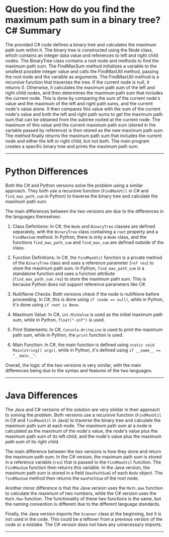 # Question: How do you find the maximum path sum in a binary tree? C# Summary

The provided C# code defines a binary tree and calculates the maximum path sum within it. The binary tree is constructed using the Node class, which contains an integer data value and references to left and right child nodes. The BinaryTree class contains a root node and methods to find the maximum path sum. The FindMaxSum method initializes a variable to the smallest possible integer value and calls the FindMaxUtil method, passing the root node and the variable as arguments. The FindMaxUtil method is a recursive function that traverses the tree. If the current node is null, it returns 0. Otherwise, it calculates the maximum path sum of the left and right child nodes, and then determines the maximum path sum that includes the current node. This is done by comparing the sum of the current node's value and the maximum of the left and right path sums, and the current node's value alone. It then compares this value with the sum of the current node's value and both the left and right path sums to get the maximum path sum that can be obtained from the subtree rooted at the current node. The maximum of this value and the current maximum path sum (stored in the variable passed by reference) is then stored as the new maximum path sum. The method finally returns the maximum path sum that includes the current node and either the left or right child, but not both. The main program creates a specific binary tree and prints the maximum path sum.

---

# Python Differences

Both the C# and Python versions solve the problem using a similar approach. They both use a recursive function (`FindMaxUtil` in C# and `find_max_path_sum` in Python) to traverse the binary tree and calculate the maximum path sum. 

The main differences between the two versions are due to the differences in the languages themselves:

1. Class Definitions: In C#, the `Node` and `BinaryTree` classes are defined separately, with the `BinaryTree` class containing a `root` property and a `FindMaxSum` method. In Python, there is only a `Node` class, and the functions `find_max_path_sum` and `find_max_sum` are defined outside of the class.

2. Function Definitions: In C#, the `FindMaxUtil` function is a private method of the `BinaryTree` class and uses a reference parameter (`ref res`) to store the maximum path sum. In Python, `find_max_path_sum` is a standalone function and uses a function attribute (`find_max_path_sum.res`) to store the maximum path sum. This is because Python does not support reference parameters like C#.

3. Null/None Checks: Both versions check if the node is null/None before proceeding. In C#, this is done using `if (node == null)`, while in Python, it's done using `if root is None`.

4. Maximum Value: In C#, `int.MinValue` is used as the initial maximum path sum, while in Python, `float("-inf")` is used.

5. Print Statements: In C#, `Console.WriteLine` is used to print the maximum path sum, while in Python, the `print` function is used.

6. Main Function: In C#, the main function is defined using `static void Main(string[] args)`, while in Python, it's defined using `if __name__ == "__main__"`.

Overall, the logic of the two versions is very similar, with the main differences being due to the syntax and features of the two languages.

---

# Java Differences

The Java and C# versions of the solution are very similar in their approach to solving the problem. Both versions use a recursive function (`FindMaxUtil` in C# and `findMaxUtil` in Java) to traverse the binary tree and calculate the maximum path sum at each node. The maximum path sum at a node is calculated as the maximum of the node's value, the node's value plus the maximum path sum of its left child, and the node's value plus the maximum path sum of its right child.

The main difference between the two versions is how they store and return the maximum path sum. In the C# version, the maximum path sum is stored in a reference variable (`res`) that is passed to the `FindMaxUtil` function. The `FindMaxSum` function then returns this variable. In the Java version, the maximum path sum is stored in a field (`maxPathSum`) of each `Node` object. The `findMaxSum` method then returns the `maxPathSum` of the root node.

Another minor difference is that the Java version uses the `Math.max` function to calculate the maximum of two numbers, while the C# version uses the `Math.Max` function. The functionality of these two functions is the same, but the naming convention is different due to the different language standards.

Finally, the Java version imports the `Scanner` class at the beginning, but it is not used in the code. This could be a leftover from a previous version of the code or a mistake. The C# version does not have any unnecessary imports.

---
